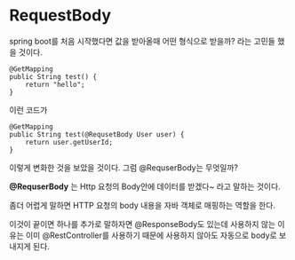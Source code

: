 # RequestBody 

spring boot를 처음 시작했다면 값을 받아올때 어떤 형식으로 받을까? 라는 고민들 했을 것이다.

```
@GetMapping
public String test() {
	return "hello";
}
```

이런 코드가

```
@GetMapping
public String test(@RequsetBody User user) {
	return user.getUserId;
}
```

이렇게 변화한 것을 보았을 것이다. 그럼 @RequserBody는 무엇일까?

__@RequserBody__ 는 Http 요청의 Body안에 데이터를 받겠다~ 라고 말하는 것이다.  

좀더 어렵게 말하면 HTTP 요청의 body 내용을 자바 객체로 매핑하는 역할을 한다. 

이것이 끝이면 하나를 추가로 말하자면 @ResponseBody도 있는데 사용하지 않는 이유는 이미 @RestController를 사용하기 때문에 사용하지 않아도 자동으로 body로 보내지게 된다.